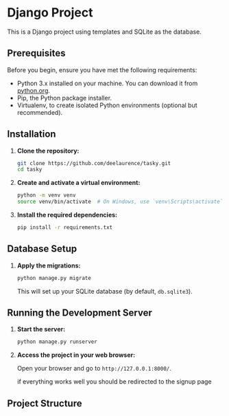 # Django Project

This is a Django project using templates and SQLite as the database.

## Prerequisites

Before you begin, ensure you have met the following requirements:

- Python 3.x installed on your machine. You can download it from [python.org](https://www.python.org/).
- Pip, the Python package installer.
- Virtualenv, to create isolated Python environments (optional but recommended).

## Installation

1. **Clone the repository:**

    ```sh
    git clone https://github.com/deelaurence/tasky.git
    cd tasky
    ```

2. **Create and activate a virtual environment:**

    ```sh
    python -m venv venv
    source venv/bin/activate  # On Windows, use `venv\Scripts\activate` OR `python -m venv venv` 
    ```

3. **Install the required dependencies:**

    ```sh
    pip install -r requirements.txt
    ```

## Database Setup

1. **Apply the migrations:**

    ```sh
    python manage.py migrate
    ```

    This will set up your SQLite database (by default, `db.sqlite3`).

## Running the Development Server

1. **Start the server:**

    ```sh
    python manage.py runserver
    ```

2. **Access the project in your web browser:**

    Open your browser and go to `http://127.0.0.1:8000/`.

    if everything works well you should be redirected to the signup page

## Project Structure
